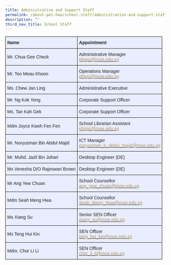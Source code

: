 ```yaml
---
title: Administrative and Support Staff
permalink: /about-pei-hwa/school-staff/administrative-and-support-staff/
description: ""
third_nav_title: School Staff
---
```

<style type="text/css">
.tg  {border-collapse:collapse;border-spacing:0;}
.tg td{border-color:black;border-style:solid;border-width:1px;font-family:Arial, sans-serif;font-size:14px;
  overflow:hidden;padding:10px 5px;word-break:normal;}
.tg th{border-color:black;border-style:solid;border-width:1px;font-family:Arial, sans-serif;font-size:14px;
  font-weight:normal;overflow:hidden;padding:10px 5px;word-break:normal;}
.tg .tg-vqm8{background-color:#E8EDFF;color:#222;text-align:left;vertical-align:top}
.tg .tg-u05r{background-color:#E8EDFF;color:#222;font-weight:bold;text-align:left;vertical-align:top}
.tg .tg-lr6o{background-color:#E8EDFF;color:#222;text-align:left;vertical-align:middle}
</style>
<table class="tg">
<thead>
  <tr>
    <th class="tg-u05r">Name</th>
    <th class="tg-u05r">Appointment</th>
  </tr>
</thead>
<tbody>
  <tr>
    <td class="tg-lr6o"><span style="color:#222">Mr. Chua Gee Check</span><br></td>
    <td class="tg-vqm8"><span style="background-color:initial">Administrative Manager</span><br><a href="mailto:phpps@moe.edu.sg"><span style="text-decoration:none;color:#B29059">phpps@moe.edu.sg</span></a></td>
  </tr>
  <tr>
    <td class="tg-lr6o"><span style="color:#222">Mr. Teo Meau Khoon</span><br></td>
    <td class="tg-vqm8">Operations Manager<br><a href="mailto:phpps@moe.edu.sg"><span style="text-decoration:none;color:#B29059">phpps@moe.edu.sg</span></a></td>
  </tr>
  <tr>
    <td class="tg-lr6o"><span style="color:#222">Ms. Chew Jan Ling</span></td>
    <td class="tg-lr6o"><span style="color:#222">Administrative Executive </span></td>
  </tr>
  <tr>
    <td class="tg-lr6o"><span style="color:#222">Mr. Ng Kok Yong</span><br></td>
    <td class="tg-lr6o"><span style="color:#222">Corporate Support Officer</span><br></td>
  </tr>
  <tr>
    <td class="tg-lr6o"><span style="color:#222">Ms. Tan Kah Gek</span><br></td>
    <td class="tg-lr6o"><span style="color:#222">Corporate Support Officer</span><br></td>
  </tr>
  <tr>
    <td class="tg-lr6o"><span style="color:#222">Mdm Joyce Kweh Fen Fen</span></td>
    <td class="tg-lr6o"><span style="color:#222">School Librarian Assistant</span><br><a href="mailto:phpps@moe.edu.sg"><span style="text-decoration:none;color:#B29059">phpps@moe.edu.sg</span></a></td>
  </tr>
  <tr>
    <td class="tg-lr6o"><span style="color:#222">Mr. Noryusman Bin Abdul Majid</span><br></td>
    <td class="tg-vqm8">ICT Manager<br><a href="mailto:noryusman_b_abdul_majid@moe.edu.sg"><span style="text-decoration:none;color:#B29059">noryusman_b_abdul_majid@moe.edu.sg</span></a></td>
  </tr>
  <tr>
    <td class="tg-lr6o"><span style="color:#222">Mr. Muhd. Jazli Bin Johari</span><br></td>
    <td class="tg-lr6o"><span style="color:#222">Desktop Engineer (DE)</span><br></td>
  </tr>
  <tr>
    <td class="tg-lr6o"><span style="color:#222">Ms Venesha D/O Rajeswari Brown</span></td>
    <td class="tg-lr6o"><span style="color:#222"> Desktop Engineer (DE)</span></td>
  </tr>
  <tr>
    <td class="tg-lr6o"><span style="color:#222"> Mr Ang Yew Chuan</span></td>
    <td class="tg-lr6o"><span style="color:#222"> School Counsellor</span><br><a href="mailto:ang_yew_chuan@moe.edu.sg"><span style="text-decoration:none;color:#B29059">ang_yew_chuan@moe.edu.sg</span></a></td>
  </tr>
  <tr>
    <td class="tg-lr6o"><span style="color:#222">Mdm Seah Meng Hwa</span></td>
    <td class="tg-lr6o"><span style="color:#222">School Counsellor</span><br><a href="mailto:Seah_Meng_Hwa@moe.edu.sg"><span style="text-decoration:none;color:#B29059">Seah_Meng_Hwa@moe.edu.sg</span></a><br></td>
  </tr>
  <tr>
    <td class="tg-lr6o"><span style="color:#222">Ms Xiang Su</span><br></td>
    <td class="tg-vqm8">Senior SEN Officer<br><a href="mailto:xiang_su@moe.edu.sg"><span style="text-decoration:none;color:#B29059">xiang_su@moe.edu.sg</span></a></td>
  </tr>
  <tr>
    <td class="tg-lr6o"><span style="color:#222">Ms Teng Hui Kin</span><br></td>
    <td class="tg-vqm8">SEN Officer<br><a href="mailto:teng_hui_kin@moe.edu.sg"><span style="text-decoration:none;color:#B29059">teng_hui_kin@moe.edu.sg</span></a></td>
  </tr>
  <tr>
    <td class="tg-lr6o"><span style="color:#222"> Mdm. Chor Li Li</span></td>
    <td class="tg-lr6o"><span style="color:#222"> SEN Officer</span><br><a href="mailto:chor_li_li@moe.edu.sg"><span style="text-decoration:none;color:#B29059">chor_li_li@moe.edu.sg</span></a></td>
  </tr>
</tbody>
</table>